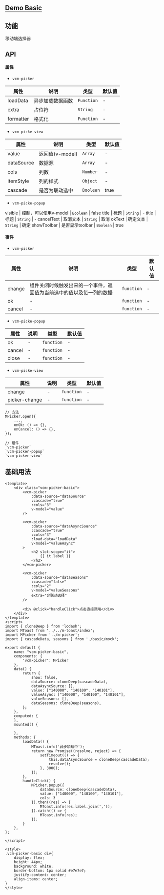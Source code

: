 ## [Demo Basic](https://wya-team.github.io/wya-vc/dist/picker/mobile-basic.html)
## 功能
移动端选择器

## API

#### 属性

- `vcm-picker`

属性 | 说明 | 类型 | 默认值
---|---|---|---
loadData | 异步加载数据函数 | `Function` | -
extra | 占位符 | `String` | -
formatter | 格式化 | `Function` | -

- `vcm-picke-view`

属性 | 说明 | 类型 | 默认值
---|---|---|---
value | 返回值(v-model) | `Array` | -
dataSource | 数据源 | `Array` | -
cols | 列数 | `Number` | -
itemStyle | 列的样式 | `Object` | -
cascade | 是否为联动选中 | `Boolean` | true

- `vcm-picke-popup`

visible | 控制，可以使用v-model | `Boolean` | false
title | 标题 | `String` | -
title | 标题 | `String` | -
cancelText | 取消文本 | `String` | 取消
okText | 确定文本 | `String` |  确定
showToolbar | 是否显示toolbar | `Boolean` | true

#### 事件

- `vcm-picker`

属性 | 说明 | 类型 | 默认值
---|---|---|---
change | 组件关闭时候触发出来的一个事件，返回值为当前选中的值以及每一列的数据 | `function` | -
ok | - | `function` | -
cancel | - | `function` | -

- `vcm-picke-popup`

属性 | 说明 | 类型 | 默认值
---|---|---|---
ok | - | `function` | -
cancel | - | `function` | -
close | - | `function` | -

- `vcm-picke-view`

属性 | 说明 | 类型 | 默认值
---|---|---|---
change | - | `function` | -
picker-change | - | `function` | -

```
// 方法
MPicker.open({
	...,
	onOk: () => {},
	onCancel: () => {},
});

// 组件
`vcm-picker`
`vcm-picker-popup`
`vcm-picker-view`
```

## 基础用法

```
<template>
	<div class="vcm-picker-basic">
		<vcm-picker
			:data-source="dataSource"
			:cascade="true"
			:cols="3"
			v-model="value"
		/>

		<vcm-picker
			:data-source="dataAsyncSource"
			:cascade="true"
			:cols="3"
			:load-data="loadData"
			v-model="valueAsync"
		>
			<h2 slot-scope="it">
				{{ it.label }}
			</h2>
		</vcm-picker>

		<vcm-picker
			:data-source="dataSeasons"
			:cascade="false"
			:cols="2"
			v-model="valueSeasons"
			extra="非联动选择"
		/>

		<div @click="handleClick">点击直接调用</div>
	</div>
</template>
<script>
import { cloneDeep } from 'lodash';
import MToast from '../../m-toast/index';
import MPicker from '../m-picker';
import { cascadeData, seasons } from './basic/mock';

export default {
	name: "vcm-picker-basic",
	components: {
		'vcm-picker': MPicker
	},
	data() {
		return {
			show: false,
			dataSource: cloneDeep(cascadeData),
			dataAsyncSource: [],
			value: ["140000", "140100", "140101"],
			valueAsync: ["140000", "140100", "140101"],
			valueSeasons: [],
			dataSeasons: cloneDeep(seasons),
		};
	},
	computed: {
	},
	mounted() {

	},
	methods: {
		loadData() {
			MToast.info('异步加载中');
			return new Promise((resolve, reject) => {
				setTimeout(() => {
					this.dataAsyncSource = cloneDeep(cascadeData);
					resolve();
				}, 3000);
			});
		},
		handleClick() {
			MPicker.popup({
				dataSource: cloneDeep(cascadeData),
				value: ["140000", "140100", "140101"],
				cols: 3
			}).then((res) => {
				MToast.info(res.label.join(','));
			}).catch(() => {
				MToast.info(res);
			});
		}
	},
};

</script>

<style>
.vcm-picker-basic div{
	display: flex;
	height: 44px;
	background: white;
	border-bottom: 1px solid #e7e7e7;
	justify-content: center;
	align-items: center;
}
</style>

```